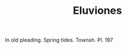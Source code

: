---
title: Eluviones
letter: E
permalink: "/definitions/bld-eluviones.html"
body: In old pleading. Spring tides. Townsh. Pl. 197
published_at: '2018-07-07'
source: Black's Law Dictionary 2nd Ed (1910)
layout: post
---